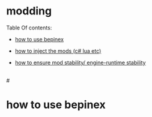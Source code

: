 # modding
Table Of contents:<br>
* <a href="#1"><p>how to use bepinex</p></a>
* <a href="#2"><p>how to inject the mods (c# lua etc)</p></a>
* <a href="#3"><p>how to  ensure mod stability/ engine-runtime stability</p></a>


<br>
# <h1 id="1" sstyle="margin-top:400px;display:block;">how to use bepinex</h1>
